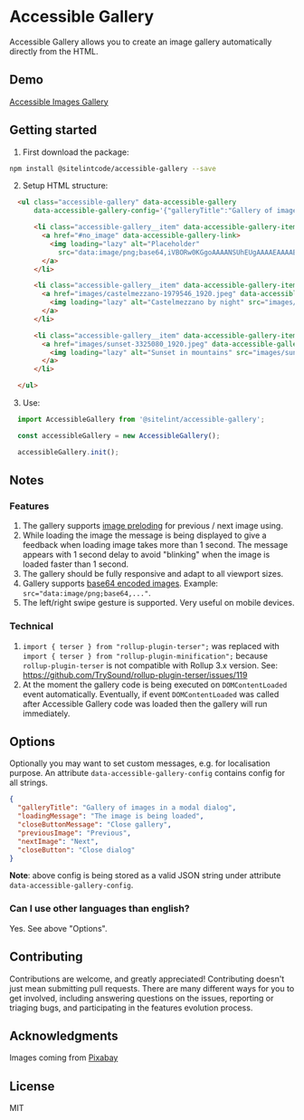 # Accessible Gallery

Accessible Gallery allows you to create an image gallery automatically directly from the HTML.

## Demo

[Accessible Images Gallery](https://www.sitelint.com/lab/accessible-gallery/)

## Getting started

1. First download the package:

```bash
npm install @sitelintcode/accessible-gallery --save
```

2. Setup HTML structure:

```html
  <ul class="accessible-gallery" data-accessible-gallery
      data-accessible-gallery-config='{"galleryTitle":"Gallery of images in a modal dialog","loadingMessage":"The image is being loaded","closeButtonMessage":"Close gallery", "previousImage":"Previous","nextImage":"Next", "closeButton":"Close dialog"}'>

      <li class="accessible-gallery__item" data-accessible-gallery-item>
        <a href="#no_image" data-accessible-gallery-link>
          <img loading="lazy" alt="Placeholder"
            src="data:image/png;base64,iVBORw0KGgoAAAANSUhEUgAAAAEAAAABCAYAAAAfFcSJAAAAAXNSR0IArs4c6QAAAA1JREFUGFdjOHPmzH8ACDADZKt3GNsAAAAASUVORK5CYII=" />
        </a>
      </li>

      <li class="accessible-gallery__item" data-accessible-gallery-item>
        <a href="images/castelmezzano-1979546_1920.jpeg" data-accessible-gallery-link>
          <img loading="lazy" alt="Castelmezzano by night" src="images/castelmezzano-1979546_1920_thumbnail.jpeg" />
        </a>
      </li>

      <li class="accessible-gallery__item" data-accessible-gallery-item>
        <a href="images/sunset-3325080_1920.jpeg" data-accessible-gallery-link>
          <img loading="lazy" alt="Sunset in mountains" src="images/sunset-3325080_1920_thumbnail.jpeg" />
        </a>
      </li>

  </ul>
```

3. Use:

```javascript
  import AccessibleGallery from '@sitelint/accessible-gallery';

  const accessibleGallery = new AccessibleGallery();

  accessibleGallery.init();
```

## Notes

### Features

1. The gallery supports [image preloding](https://developer.mozilla.org/en-US/docs/Web/HTML/Link_types/preload) for previous / next image using.
2. While loading the image the message is being displayed to give a feedback when loading image takes more than 1 second. The message appears with 1 second delay to avoid "blinking" when the image is loaded faster than 1 second.
3. The gallery should be fully responsive and adapt to all viewport sizes.
4. Gallery supports [base64 encoded images](https://developer.mozilla.org/en-US/docs/Web/HTTP/Basics_of_HTTP/Data_URLs). Example: `src="data:image/png;base64,..."`.
5. The left/right swipe gesture is supported. Very useful on mobile devices.

### Technical

1. `import { terser } from "rollup-plugin-terser";` was replaced with  `import { terser } from "rollup-plugin-minification";` because `rollup-plugin-terser` is not compatible with Rollup 3.x version. See: https://github.com/TrySound/rollup-plugin-terser/issues/119
2. At the moment the gallery code is being executed on `DOMContentLoaded` event automatically. Eventually, if event `DOMContentLoaded` was called after Accessible Gallery code was loaded then the gallery will run immediately.


## Options

Optionally you may want to set custom messages, e.g. for localisation purpose. An attribute `data-accessible-gallery-config` contains config for all strings.

```json
{
  "galleryTitle": "Gallery of images in a modal dialog",
  "loadingMessage": "The image is being loaded",
  "closeButtonMessage": "Close gallery",
  "previousImage": "Previous",
  "nextImage": "Next",
  "closeButton": "Close dialog"
}
```

**Note**: above config is being stored as a valid JSON string under attribute `data-accessible-gallery-config`.

### Can I use other languages than english?

Yes. See above "Options".

## Contributing

Contributions are welcome, and greatly appreciated! Contributing doesn't just mean submitting pull requests. There are many different ways for you to get involved, including answering questions on the issues, reporting or triaging bugs, and participating in the features evolution process.

## Acknowledgments

Images coming from [Pixabay](https://pixabay.com)

## License

MIT
